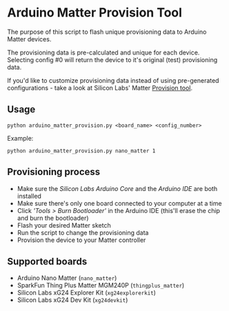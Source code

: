 # Arduino Matter Provision Tool

The purpose of this script to flash unique provisioning data to Arduino Matter devices.

The provisioning data is pre-calculated and unique for each device.
Selecting config #0 will return the device to it's original (test) provisioning data.

If you'd like to customize provisioning data instead of using pre-generated configurations - take a look at Silicon Labs' Matter [Provision tool](https://github.com/SiliconLabs/matter/tree/release_2.3.0-1.3/provision).

## Usage

`python arduino_matter_provision.py <board_name> <config_number>`

Example:

`python arduino_matter_provision.py nano_matter 1`

## Provisioning process

- Make sure the *Silicon Labs Arduino Core* and the *Arduino IDE* are both installed
- Make sure there's only one board connected to your computer at a time
- Click *'Tools > Burn Bootloader'* in the Arduino IDE (this'll erase the chip and burn the bootloader)
- Flash your desired Matter sketch
- Run the script to change the provisioning data
- Provision the device to your Matter controller

## Supported boards

 - Arduino Nano Matter (`nano_matter`)
 - SparkFun Thing Plus Matter MGM240P (`thingplus_matter`)
 - Silicon Labs xG24 Explorer Kit (`xg24explorerkit`)
 - Silicon Labs xG24 Dev Kit (`xg24devkit`)